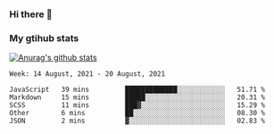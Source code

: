 ### Hi there 👋

### My gtihub stats

[![Anurag's github stats](https://github-readme-stats.vercel.app/api?username=gaozhidong)](https://github.com/gaozhidong/github-readme-stats)

<!--START_SECTION:waka-->
```text
Week: 14 August, 2021 - 20 August, 2021

JavaScript   39 mins         █████████████░░░░░░░░░░░░   51.71 % 
Markdown     15 mins         █████░░░░░░░░░░░░░░░░░░░░   20.31 % 
SCSS         11 mins         ███▓░░░░░░░░░░░░░░░░░░░░░   15.29 % 
Other        6 mins          ██░░░░░░░░░░░░░░░░░░░░░░░   08.30 % 
JSON         2 mins          ▓░░░░░░░░░░░░░░░░░░░░░░░░   02.83 % 
```
<!--END_SECTION:waka-->